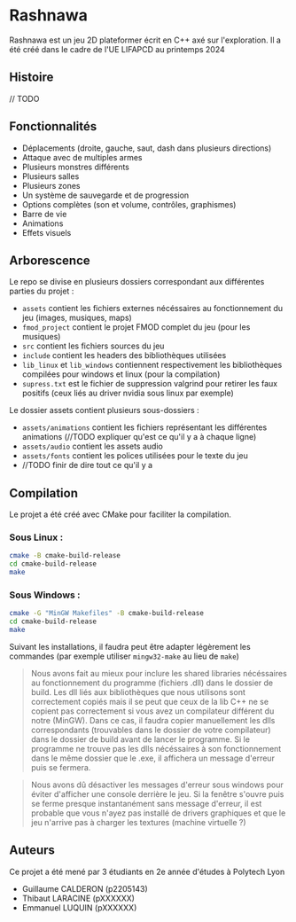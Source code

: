 # Rashnawa

Rashnawa est un jeu 2D plateformer écrit en C++ axé sur l'exploration. Il a été créé dans le cadre de l'UE LIFAPCD au
printemps 2024

## Histoire

// TODO

## Fonctionnalités

- Déplacements (droite, gauche, saut, dash dans plusieurs directions)
- Attaque avec de multiples armes
- Plusieurs monstres différents
- Plusieurs salles
- Plusieurs zones
- Un système de sauvegarde et de progression
- Options complètes (son et volume, contrôles, graphismes)
- Barre de vie
- Animations
- Effets visuels

## Arborescence

Le repo se divise en plusieurs dossiers correspondant aux différentes parties du projet :

- ``assets`` contient les fichiers externes nécéssaires au fonctionnement du jeu (images, musiques, maps)
- ``fmod_project`` contient le projet FMOD complet du jeu (pour les musiques)
- ``src`` contient les fichiers sources du jeu
- ``include`` contient les headers des bibliothèques utilisées
- ``lib_linux`` et ``lib_windows`` contiennent respectivement les bibliothèques compilées pour windows et linux (pour la
  compilation)
- ``supress.txt`` est le fichier de suppression valgrind pour retirer les faux positifs (ceux liés au driver nvidia sous
  linux par exemple)

Le dossier assets contient plusieurs sous-dossiers :

- ``assets/animations`` contient les fichiers représentant les différentes animations
  (//TODO expliquer qu'est ce qu'il y a à chaque ligne)
- ``assets/audio`` contient les assets audio
- ``assets/fonts`` contient les polices utilisées pour le texte du jeu
- //TODO finir de dire tout ce qu'il y a

## Compilation

Le projet a été créé avec CMake pour faciliter la compilation.

### Sous Linux :

```bash
cmake -B cmake-build-release
cd cmake-build-release
make
```

### Sous Windows :

```bash
cmake -G "MinGW Makefiles" -B cmake-build-release
cd cmake-build-release
make
```

Suivant les installations, il faudra peut être adapter légèrement les commandes (par exemple utiliser ``mingw32-make`` au lieu de ``make``)

> Nous avons fait au mieux pour inclure les shared libraries nécéssaires au fonctionnement du programme (fichiers .dll)
> dans le dossier de build. Les dll liés aux bibliothèques que nous utilisons sont correctement copiés mais il se peut que
> ceux de la lib C++ ne se copient pas correctement si vous avez un compilateur différent du notre (MinGW). Dans ce cas,
> il faudra copier manuellement les dlls correspondants (trouvables dans le dossier de votre compilateur) dans le dossier
> de build avant de lancer le programme. Si le programme ne trouve pas les dlls nécéssaires à son fonctionnement dans le
> même dossier que le .exe, il affichera un message d'erreur puis se fermera.

> Nous avons dû désactiver les messages d'erreur sous windows pour éviter d'afficher une console derrière le jeu. Si la
> fenêtre s'ouvre puis se ferme presque instantanément sans message d'erreur, il est probable que vous n'ayez pas installé
> de drivers graphiques et que le jeu n'arrive pas à charger les textures (machine virtuelle ?)

## Auteurs

Ce projet a été mené par 3 étudiants en 2e année d'études à Polytech Lyon

- Guillaume CALDERON (p2205143)
- Thibaut LARACINE (pXXXXXX)
- Emmanuel LUQUIN (pXXXXXX)